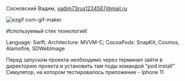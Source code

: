 Сосновский Вадим, vadim73rus1234567@mail.ru

![ezgif com-gif-maker](https://user-images.githubusercontent.com/71663358/207674426-af8c7908-e508-4708-bc4e-5e85b272a4ce.gif)

Используемый стек технологий!

Language: Swift;
Architecture: MVVM-C;
CocoaPods: SnapKit, Cosmos, Alamofire, SDWebImage

Перед запуском проекта необходимо через терминал зайти в директорию проекта и установить там поды командой "pod install"
Симулятор, на котором тестировалось приложение - Iphone 11
 
